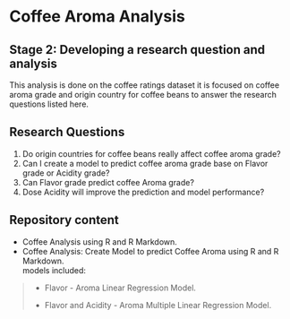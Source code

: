 # Coffee Aroma Analysis

## Stage 2: Developing a research question and analysis

This analysis is done on the coffee ratings dataset it is focused on coffee aroma grade and origin country for coffee beans to answer the research questions listed here.  

## Research Questions

1.  Do origin countries for coffee beans really affect coffee aroma grade? <br />
2. Can I create a model to predict coffee aroma grade base on Flavor grade or Acidity grade?<br />
3. Can Flavor grade predict coffee Aroma grade?<br />
4. Dose Acidity will improve the prediction and model performance?


## Repository content

* Coffee Analysis using R and R Markdown.<br />
* Coffee Analysis: Create Model to predict Coffee Aroma using R and R Markdown.<br />
    models included:<br />
> + Flavor - Aroma Linear Regression Model.<br />
> * Flavor and Acidity - Aroma Multiple Linear Regression Model.<br />


